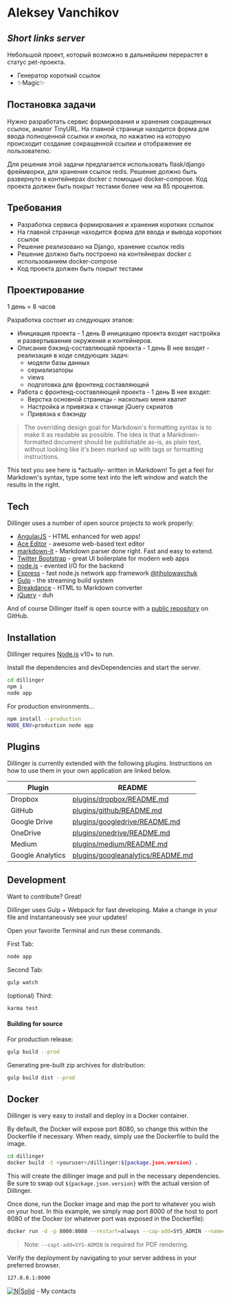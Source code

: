 # Aleksey Vanchikov
## _Short links server_ 

Небольшой проект, который возможно в дальнейшем перерастет в статус pet-проекта.
- Генератор короткий ссылок
- ✨Magic✨
## Постановка задачи

Нужно разработать сервис формирования и хранения сокращенных ссылок, аналог TinyURL. На главной странице находится форма для ввода полноценной ссылки и кнопка, по нажатию на которую происходит создание сокращенной ссылки и отображение ее пользователю.

Для решения этой задачи предлагается использовать flask/django фреймворки, для хранения ссылок redis. Решение должно быть развернуто в контейнерах docker с помощью docker-compose. Код проекта должен быть покрыт тестами более чем на 85 процентов.

## Требования

- Разработка сервиса формирования и хранения коротких сслылок
- На главной странице находится форма для ввода и вывода коротких ссылок
- Решение реализовано на Django, хранение ссылок redis
- Решение должно быть построено на контейнерах docker с использованием docker-compose
- Код проекта должен быть покрыт тестами

## Проектирование

1 день = 8 часов

Разработка состоит из следующих этапов:

- Инициация проекта - 1 день
    В инициацию проекта входят настройка и развертываение окружения и контейнеров.
- Описание бэкэнд-составляющей проекта - 1 день
    В нее входят - реализация в коде следующих задач:
    -  модели базы данных
    -  сериализаторы
    -  views
    -  подготовка для фронтенд составляющей
- Работа с фронтенд-составляющей проекта - 1 день
    В нее входят:
    - Верстка основной страницы - насколько меня хватит 
    - Настройка и привязка к станице jQuery скриатов
    - Привязка к бэкэнду




> The overriding design goal for Markdown's
> formatting syntax is to make it as readable
> as possible. The idea is that a
> Markdown-formatted document should be
> publishable as-is, as plain text, without
> looking like it's been marked up with tags
> or formatting instructions.

This text you see here is *actually- written in Markdown! To get a feel
for Markdown's syntax, type some text into the left window and
watch the results in the right.

## Tech

Dillinger uses a number of open source projects to work properly:

- [AngularJS] - HTML enhanced for web apps!
- [Ace Editor] - awesome web-based text editor
- [markdown-it] - Markdown parser done right. Fast and easy to extend.
- [Twitter Bootstrap] - great UI boilerplate for modern web apps
- [node.js] - evented I/O for the backend
- [Express] - fast node.js network app framework [@tjholowaychuk]
- [Gulp] - the streaming build system
- [Breakdance](https://breakdance.github.io/breakdance/) - HTML
to Markdown converter
- [jQuery] - duh

And of course Dillinger itself is open source with a [public repository][dill]
 on GitHub.

## Installation

Dillinger requires [Node.js](https://nodejs.org/) v10+ to run.

Install the dependencies and devDependencies and start the server.

```sh
cd dillinger
npm i
node app
```

For production environments...

```sh
npm install --production
NODE_ENV=production node app
```

## Plugins

Dillinger is currently extended with the following plugins.
Instructions on how to use them in your own application are linked below.

| Plugin | README |
| ------ | ------ |
| Dropbox | [plugins/dropbox/README.md][PlDb] |
| GitHub | [plugins/github/README.md][PlGh] |
| Google Drive | [plugins/googledrive/README.md][PlGd] |
| OneDrive | [plugins/onedrive/README.md][PlOd] |
| Medium | [plugins/medium/README.md][PlMe] |
| Google Analytics | [plugins/googleanalytics/README.md][PlGa] |

## Development

Want to contribute? Great!

Dillinger uses Gulp + Webpack for fast developing.
Make a change in your file and instantaneously see your updates!

Open your favorite Terminal and run these commands.

First Tab:

```sh
node app
```

Second Tab:

```sh
gulp watch
```

(optional) Third:

```sh
karma test
```

#### Building for source

For production release:

```sh
gulp build --prod
```

Generating pre-built zip archives for distribution:

```sh
gulp build dist --prod
```

## Docker

Dillinger is very easy to install and deploy in a Docker container.

By default, the Docker will expose port 8080, so change this within the
Dockerfile if necessary. When ready, simply use the Dockerfile to
build the image.

```sh
cd dillinger
docker build -t <youruser>/dillinger:${package.json.version} .
```

This will create the dillinger image and pull in the necessary dependencies.
Be sure to swap out `${package.json.version}` with the actual
version of Dillinger.

Once done, run the Docker image and map the port to whatever you wish on
your host. In this example, we simply map port 8000 of the host to
port 8080 of the Docker (or whatever port was exposed in the Dockerfile):

```sh
docker run -d -p 8000:8080 --restart=always --cap-add=SYS_ADMIN --name=dillinger <youruser>/dillinger:${package.json.version}
```

> Note: `--capt-add=SYS-ADMIN` is required for PDF rendering.

Verify the deployment by navigating to your server address in
your preferred browser.

```sh
127.0.0.1:8000
```

[![N|Solid](https://icons.iconarchive.com/icons/limav/flat-gradient-social/32/Vk-icon.png)](https://vk.com/individiumi) - My contacts


[//]: # (These are reference links used in the body of this note and get stripped out when the markdown processor does its job. There is no need to format nicely because it shouldn't be seen. Thanks SO - http://stackoverflow.com/questions/4823468/store-comments-in-markdown-syntax)

   [dill]: <https://github.com/joemccann/dillinger>
   [git-repo-url]: <https://github.com/joemccann/dillinger.git>
   [john gruber]: <http://daringfireball.net>
   [df1]: <http://daringfireball.net/projects/markdown/>
   [markdown-it]: <https://github.com/markdown-it/markdown-it>
   [Ace Editor]: <http://ace.ajax.org>
   [node.js]: <http://nodejs.org>
   [Twitter Bootstrap]: <http://twitter.github.com/bootstrap/>
   [jQuery]: <http://jquery.com>
   [@tjholowaychuk]: <http://twitter.com/tjholowaychuk>
   [express]: <http://expressjs.com>
   [AngularJS]: <http://angularjs.org>
   [Gulp]: <http://gulpjs.com>

   [PlDb]: <https://github.com/joemccann/dillinger/tree/master/plugins/dropbox/README.md>
   [PlGh]: <https://github.com/joemccann/dillinger/tree/master/plugins/github/README.md>
   [PlGd]: <https://github.com/joemccann/dillinger/tree/master/plugins/googledrive/README.md>
   [PlOd]: <https://github.com/joemccann/dillinger/tree/master/plugins/onedrive/README.md>
   [PlMe]: <https://github.com/joemccann/dillinger/tree/master/plugins/medium/README.md>
   [PlGa]: <https://github.com/RahulHP/dillinger/blob/master/plugins/googleanalytics/README.md>
